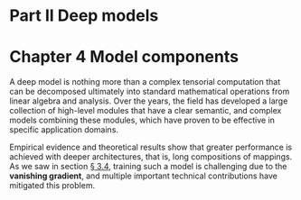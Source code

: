 # Part II Deep models

# Chapter 4 Model components

A deep model is nothing more than a complex tensorial computation that can be decomposed ultimately into standard mathematical operations from linear algebra and analysis. Over the years, the field has developed a large collection of high-level modules that have a clear semantic, and complex models combining these modules, which have proven to be effective in specific application domains.

Empirical evidence and theoretical results show that greater performance is achieved with deeper architectures, that is, long compositions of mappings. As we saw in section [§ 3.4](3_4_Backpropagation.md), training such a model is challenging due to the **vanishing gradient**, and multiple important technical contributions have mitigated this problem.
